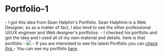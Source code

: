 # Portfolio-1

<p>
- I got this idea from Sean Halphin's Portfolio. Sean Halphine is a Web Designer, so as a matter of fact, I also tend to see the other professional UI/UX engineer and Web designer's portfolios.
- I checked his portfolio and got the idea and I used all of my own material and details. here is that portfolio
- <img src="https://img.webdesign-inspiration.com/v7/webdesign-inspiration.com/uploads/design/2013-11/seanhalpin-io-11835.png">
- If you are interested to see his latest Portfolio you can <a href="https://www.seanhalpin.xyz/"> check this </a>
- You can see my portfolio <a href="https://walimuhammadahmad.github.io/Portfolio-1/">here</a>.
</p>
